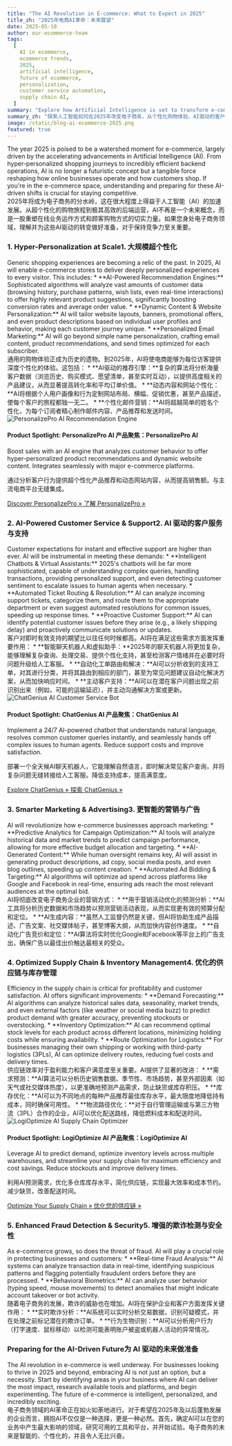 ```yaml
---
title: "The AI Revolution in E-commerce: What to Expect in 2025"
title_zh: "2025年电商AI革命：未来展望"
date: 2025-05-10
author: our-ecommerce-team
tags:
  [
    AI in ecommerce,
    ecommerce trends,
    2025,
    artificial intelligence,
    future of ecommerce,
    personalization,
    customer service automation,
    supply chain AI,
  ]
summary: "Explore how Artificial Intelligence is set to transform e-commerce in 2025, from personalized shopping experiences and AI-powered customer service to supply chain optimization. Discover tools and strategies to leverage AI for your online store."
summary_zh: "探索人工智能如何在2025年改变电子商务，从个性化购物体验、AI驱动的客户服务到供应链优化。发现利用AI为您的在线商店赋能的工具和策略。"
image: /static/blog-ai-ecommerce-2025.png
featured: true
---
```


<div class="lang-en">
The year 2025 is poised to be a watershed moment for e-commerce, largely driven by the accelerating advancements in Artificial Intelligence (AI). From hyper-personalized shopping journeys to incredibly efficient backend operations, AI is no longer a futuristic concept but a tangible force reshaping how online businesses operate and how customers shop. If you're in the e-commerce space, understanding and preparing for these AI-driven shifts is crucial for staying competitive.
</div>
<div class="lang-zh hidden">
2025年将成为电子商务的分水岭，这在很大程度上得益于人工智能（AI）的加速发展。从超个性化的购物旅程到极其高效的后端运营，AI不再是一个未来概念，而是一股重塑在线业务运作方式和顾客购物方式的切实力量。如果您身处电子商务领域，理解并为这些AI驱动的转变做好准备，对于保持竞争力至关重要。
</div>

### <span class="lang-en">1. Hyper-Personalization at Scale</span><span class="lang-zh hidden">1. 大规模超个性化</span>

<div class="lang-en">
Generic shopping experiences are becoming a relic of the past. In 2025, AI will enable e-commerce stores to deliver deeply personalized experiences to every visitor. This includes:
*   **AI-Powered Recommendation Engines:** Sophisticated algorithms will analyze vast amounts of customer data (browsing history, purchase patterns, wish lists, even real-time interactions) to offer highly relevant product suggestions, significantly boosting conversion rates and average order value.
*   **Dynamic Content & Website Personalization:** AI will tailor website layouts, banners, promotional offers, and even product descriptions based on individual user profiles and behavior, making each customer journey unique.
*   **Personalized Email Marketing:** AI will go beyond simple name personalization, crafting email content, product recommendations, and send times optimized for each subscriber.
</div>
<div class="lang-zh hidden">
通用的购物体验正成为历史的遗物。到2025年，AI将使电商能够为每位访客提供深度个性化的体验。这包括：
*   **AI驱动的推荐引擎：**复杂的算法将分析海量客户数据（浏览历史、购买模式、愿望清单，甚至实时互动），以提供高度相关的产品建议，从而显著提高转化率和平均订单价值。
*   **动态内容和网站个性化：**AI将根据个人用户画像和行为定制网站布局、横幅、促销优惠，甚至产品描述，使每个客户的旅程都独一无二。
*   **个性化邮件营销：**AI将超越简单的姓名个性化，为每个订阅者精心制作邮件内容、产品推荐和发送时间。
</div>

<!-- Product Recommendation 1: PersonalizePro AI -->
<div class="product-recommendation my-6 p-4 border rounded-lg shadow-md bg-gray-50 flex flex-col sm:flex-row items-center gap-4">
  <img src="/static/personalizepro-ai.jpg" alt="PersonalizePro AI Recommendation Engine" class="w-32 h-32 object-cover rounded-md sm:mr-4">
  <div>
    <h4 class="text-xl font-semibold text-blue-700">
        <span class="lang-en">Product Spotlight: PersonalizePro AI</span>
        <span class="lang-zh hidden">产品聚焦：PersonalizePro AI</span>
    </h4>
    <p class="text-gray-600 my-2 lang-en">Boost sales with an AI engine that analyzes customer behavior to offer hyper-personalized product recommendations and dynamic website content. Integrates seamlessly with major e-commerce platforms.</p>
    <p class="text-gray-600 my-2 lang-zh hidden">通过分析客户行为提供超个性化产品推荐和动态网站内容，从而提高销售额。与主流电商平台无缝集成。</p>
    <a href="/products/personalizepro-ai" class="inline-block bg-green-500 text-white px-4 py-2 rounded hover:bg-green-600 transition">
        <span class="lang-en">Discover PersonalizePro &raquo;</span>
        <span class="lang-zh hidden">了解 PersonalizePro &raquo;</span>
    </a>
  </div>
</div>

### <span class="lang-en">2. AI-Powered Customer Service & Support</span><span class="lang-zh hidden">2. AI 驱动的客户服务与支持</span>

<div class="lang-en">
Customer expectations for instant and effective support are higher than ever. AI will be instrumental in meeting these demands:
*   **Intelligent Chatbots & Virtual Assistants:** 2025's chatbots will be far more sophisticated, capable of understanding complex queries, handling transactions, providing personalized support, and even detecting customer sentiment to escalate issues to human agents when necessary.
*   **Automated Ticket Routing & Resolution:** AI can analyze incoming support tickets, categorize them, and route them to the appropriate department or even suggest automated resolutions for common issues, speeding up response times.
*   **Proactive Customer Support:** AI can identify potential customer issues before they arise (e.g., a likely shipping delay) and proactively communicate solutions or updates.
</div>
<div class="lang-zh hidden">
客户对即时有效支持的期望比以往任何时候都高。AI将在满足这些需求方面发挥重要作用：
*   **智能聊天机器人和虚拟助手：**2025年的聊天机器人将更加复杂，能够理解复杂查询、处理交易、提供个性化支持，甚至检测客户情绪并在必要时将问题升级给人工客服。
*   **自动化工单路由和解决：**AI可以分析收到的支持工单，对其进行分类，并将其路由到相应的部门，甚至为常见问题建议自动化解决方案，从而加快响应时间。
*   **主动客户支持：**AI可以在潜在客户问题出现之前识别出来（例如，可能的运输延迟），并主动沟通解决方案或更新。
</div>

<!-- Product Recommendation 2: ChatGenius AI -->
<div class="product-recommendation my-6 p-4 border rounded-lg shadow-md bg-gray-50 flex flex-col sm:flex-row items-center gap-4">
  <img src="/static/chatgenius-ai.jpg" alt="ChatGenius AI Customer Service Bot" class="w-32 h-32 object-cover rounded-md sm:mr-4">
  <div>
    <h4 class="text-xl font-semibold text-blue-700">
        <span class="lang-en">Product Spotlight: ChatGenius AI</span>
        <span class="lang-zh hidden">产品聚焦：ChatGenius AI</span>
    </h4>
    <p class="text-gray-600 my-2 lang-en">Implement a 24/7 AI-powered chatbot that understands natural language, resolves common customer queries instantly, and seamlessly hands off complex issues to human agents. Reduce support costs and improve satisfaction.</p>
    <p class="text-gray-600 my-2 lang-zh hidden">部署一个全天候AI聊天机器人，它能理解自然语言，即时解决常见客户查询，并将复杂问题无缝转接给人工客服。降低支持成本，提高满意度。</p>
    <a href="/products/chatgenius-ai" class="inline-block bg-green-500 text-white px-4 py-2 rounded hover:bg-green-600 transition">
        <span class="lang-en">Explore ChatGenius &raquo;</span>
        <span class="lang-zh hidden">探索 ChatGenius &raquo;</span>
    </a>
  </div>
</div>

### <span class="lang-en">3. Smarter Marketing & Advertising</span><span class="lang-zh hidden">3. 更智能的营销与广告</span>

<div class="lang-en">
AI will revolutionize how e-commerce businesses approach marketing:
*   **Predictive Analytics for Campaign Optimization:** AI tools will analyze historical data and market trends to predict campaign performance, allowing for more effective budget allocation and targeting.
*   **AI-Generated Content:** While human oversight remains key, AI will assist in generating product descriptions, ad copy, social media posts, and even blog outlines, speeding up content creation.
*   **Automated Ad Bidding & Targeting:** AI algorithms will optimize ad spend across platforms like Google and Facebook in real-time, ensuring ads reach the most relevant audiences at the optimal bid.
</div>
<div class="lang-zh hidden">
AI将彻底改变电子商务企业的营销方式：
*   **用于营销活动优化的预测分析：**AI工具将分析历史数据和市场趋势以预测营销活动表现，从而实现更有效的预算分配和定位。
*   **AI生成内容：**虽然人工监督仍然是关键，但AI将协助生成产品描述、广告文案、社交媒体帖子，甚至博客大纲，从而加快内容创作速度。
*   **自动化广告竞价和定位：**AI算法将实时优化Google和Facebook等平台上的广告支出，确保广告以最佳出价触达最相关的受众。
</div>

### <span class="lang-en">4. Optimized Supply Chain & Inventory Management</span><span class="lang-zh hidden">4. 优化的供应链与库存管理</span>

<div class="lang-en">
Efficiency in the supply chain is critical for profitability and customer satisfaction. AI offers significant improvements:
*   **Demand Forecasting:** AI algorithms can analyze historical sales data, seasonality, market trends, and even external factors (like weather or social media buzz) to predict product demand with greater accuracy, preventing stockouts or overstocking.
*   **Inventory Optimization:** AI can recommend optimal stock levels for each product across different locations, minimizing holding costs while ensuring availability.
*   **Route Optimization for Logistics:** For businesses managing their own shipping or working with third-party logistics (3PLs), AI can optimize delivery routes, reducing fuel costs and delivery times.
</div>
<div class="lang-zh hidden">
供应链效率对于盈利能力和客户满意度至关重要。AI提供了显著的改进：
*   **需求预测：**AI算法可以分析历史销售数据、季节性、市场趋势，甚至外部因素（如天气或社交媒体热度），以更准确地预测产品需求，防止缺货或库存积压。
*   **库存优化：**AI可以为不同地点的每种产品推荐最佳库存水平，最大限度地降低持有成本，同时确保可用性。
*   **物流路径优化：**对于自行管理运输或与第三方物流（3PL）合作的企业，AI可以优化配送路线，降低燃料成本和配送时间。
</div>

<!-- Product Recommendation 3: LogiOptimize AI -->
<div class="product-recommendation my-6 p-4 border rounded-lg shadow-md bg-gray-50 flex flex-col sm:flex-row items-center gap-4">
  <img src="/static/logioptimize-ai.jpg" alt="LogiOptimize AI Supply Chain Optimizer" class="w-32 h-32 object-cover rounded-md sm:mr-4">
  <div>
    <h4 class="text-xl font-semibold text-blue-700">
        <span class="lang-en">Product Spotlight: LogiOptimize AI</span>
        <span class="lang-zh hidden">产品聚焦：LogiOptimize AI</span>
    </h4>
    <p class="text-gray-600 my-2 lang-en">Leverage AI to predict demand, optimize inventory levels across multiple warehouses, and streamline your supply chain for maximum efficiency and cost savings. Reduce stockouts and improve delivery times.</p>
    <p class="text-gray-600 my-2 lang-zh hidden">利用AI预测需求，优化多仓库库存水平，简化供应链，实现最大效率和成本节约。减少缺货，改善配送时间。</p>
    <a href="/products/logioptimize-ai" class="inline-block bg-green-500 text-white px-4 py-2 rounded hover:bg-green-600 transition">
        <span class="lang-en">Optimize Your Supply Chain &raquo;</span>
        <span class="lang-zh hidden">优化您的供应链 &raquo;</span>
    </a>
  </div>
</div>

### <span class="lang-en">5. Enhanced Fraud Detection & Security</span><span class="lang-zh hidden">5. 增强的欺诈检测与安全性</span>

<div class="lang-en">
As e-commerce grows, so does the threat of fraud. AI will play a crucial role in protecting businesses and customers:
*   **Real-time Fraud Analysis:** AI systems can analyze transaction data in real-time, identifying suspicious patterns and flagging potentially fraudulent orders before they are processed.
*   **Behavioral Biometrics:** AI can analyze user behavior (typing speed, mouse movements) to detect anomalies that might indicate account takeover or bot activity.
</div>
<div class="lang-zh hidden">
随着电子商务的发展，欺诈的威胁也在增加。AI将在保护企业和客户方面发挥关键作用：
*   **实时欺诈分析：**AI系统可以实时分析交易数据，识别可疑模式，并在处理之前标记潜在的欺诈订单。
*   **行为生物识别：**AI可以分析用户行为（打字速度、鼠标移动）以检测可能表明账户被盗或机器人活动的异常情况。
</div>

### <span class="lang-en">Preparing for the AI-Driven Future</span><span class="lang-zh hidden">为 AI 驱动的未来做准备</span>

<div class="lang-en">
The AI revolution in e-commerce is well underway. For businesses looking to thrive in 2025 and beyond, embracing AI is not just an option, but a necessity. Start by identifying areas in your business where AI can deliver the most impact, research available tools and platforms, and begin experimenting. The future of e-commerce is intelligent, personalized, and incredibly exciting.
</div>
<div class="lang-zh hidden">
电子商务领域的AI革命正在如火如荼地进行。对于希望在2025年及以后蓬勃发展的企业而言，拥抱AI不仅仅是一种选择，更是一种必然。首先，确定AI可以在您的业务中产生最大影响的领域，研究可用的工具和平台，并开始试验。电子商务的未来是智能的、个性化的，并且令人无比兴奋。
</div>
